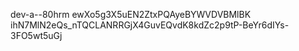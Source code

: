 dev-a--80hrm
ewXo5g3X5uEN2ZtxPQAyeBYWVDVBMlBK
ihN7MlN2eQs_nTQCLANRRGjX4GuvEQvdK8kdZc2p9tP-BeYr6dIYs-3FO5wt5uGj